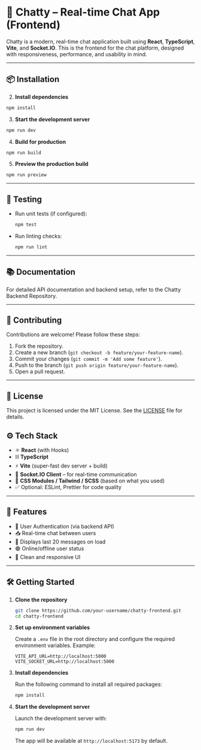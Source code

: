 # 💬 Chatty – Real-time Chat App (Frontend)

Chatty is a modern, real-time chat application built using **React**, **TypeScript**, **Vite**, and **Socket.IO**. This is the frontend for the chat platform, designed with responsiveness, performance, and usability in mind.

---

## 📦 Installation

2. **Install dependencies**

```bash
npm install
```

3. **Start the development server**

```bash
npm run dev
```

4. **Build for production**

```bash
npm run build
```

5. **Preview the production build**

```bash
npm run preview
```

---

## 🧪 Testing

- Run unit tests (if configured):

  ```bash
  npm test
  ```

- Run linting checks:
  ```bash
  npm run lint
  ```

---

## 📚 Documentation

For detailed API documentation and backend setup, refer to the Chatty Backend Repository.

---

## 🤝 Contributing

Contributions are welcome! Please follow these steps:

1. Fork the repository.
2. Create a new branch (`git checkout -b feature/your-feature-name`).
3. Commit your changes (`git commit -m 'Add some feature'`).
4. Push to the branch (`git push origin feature/your-feature-name`).
5. Open a pull request.

---

## 📄 License

This project is licensed under the MIT License. See the [LICENSE](LICENSE) file for details.

## ⚙️ Tech Stack

- ⚛️ **React** (with Hooks)
- ⛓️ **TypeScript**
- ⚡ **Vite** (super-fast dev server + build)
- 🔌 **Socket.IO Client** – for real-time communication
- 🎨 **CSS Modules / Tailwind / SCSS** (based on what you used)
- ✅ Optional: ESLint, Prettier for code quality

---

## 🚀 Features

- 🔐 User Authentication (via backend API)
- 📥 Real-time chat between users
- 📜 Displays last 20 messages on load
- 🟢 Online/offline user status
- 💅 Clean and responsive UI

---

## 🛠️ Getting Started

1. **Clone the repository**
   ```bash
   git clone https://github.com/your-username/chatty-frontend.git
   cd chatty-frontend
   ```
2. **Set up environment variables**

   Create a `.env` file in the root directory and configure the required environment variables. Example:

   ```env
   VITE_API_URL=http://localhost:5000
   VITE_SOCKET_URL=http://localhost:5000
   ```

3. **Install dependencies**

   Run the following command to install all required packages:

   ```bash
   npm install
   ```

4. **Start the development server**

   Launch the development server with:

   ```bash
   npm run dev
   ```

   The app will be available at `http://localhost:5173` by default.
